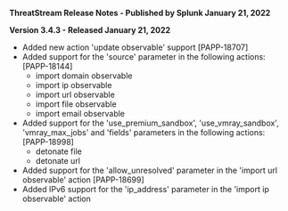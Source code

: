 **ThreatStream Release Notes - Published by Splunk January 21, 2022**


**Version 3.4.3 - Released January 21, 2022**

* Added new action 'update observable' support [PAPP-18707]
* Added support for the 'source' parameter in the following actions: [PAPP-18144]
    * import domain observable
    * import ip observable
    * import url observable
    * import file observable
    * import email observable
* Added support for the 'use_premium_sandbox', 'use_vmray_sandbox', 'vmray_max_jobs' and 'fields' parameters in the following actions: [PAPP-18998]
    * detonate file
    * detonate url
* Added support for the 'allow_unresolved' parameter in the 'import url observable' action [PAPP-18699]
* Added IPv6 support for the 'ip_address' parameter in the 'import ip observable' action